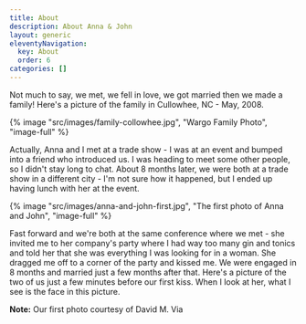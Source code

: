 ```yaml
---
title: About
description: About Anna & John
layout: generic
eleventyNavigation:
  key: About
  order: 6
categories: []
---
```



Not much to say, we met, we fell in love, we got married then we made a family! Here's a picture of the family in Cullowhee, NC - May, 2008.

{% image "src/images/family-collowhee.jpg", "Wargo Family Photo", "image-full" %}

Actually, Anna and I met at a trade show - I was at an event and bumped into a friend who introduced us. I was heading to meet some other people, so I didn't stay long to chat. About 8 months later, we were both at a trade show in a different city - I'm not sure how it happened, but I ended up having lunch with her at the event.

{% image "src/images/anna-and-john-first.jpg", "The first photo of Anna and John", "image-full" %}

Fast forward and we're both at the same conference where we met - she invited me to her company's party where I had way too many gin and tonics and told her that she was everything I was looking for in a woman. She dragged me off to a corner of the party and kissed me. We were engaged in 8 months and married just a few months after that. Here's a picture of the two of us just a few minutes before our first kiss. When I look at her, what I see is the face in this picture.

**Note:** Our first photo courtesy of David M. Via